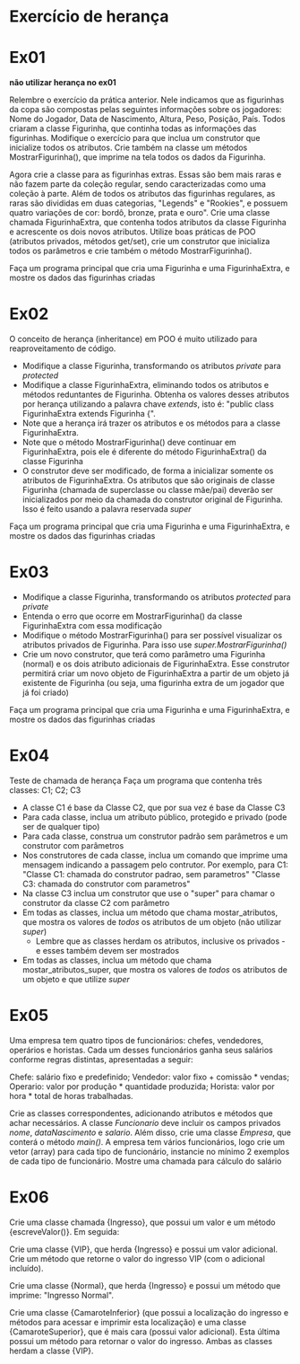 # Exercício de herança

# Ex01 

**não utilizar herança no ex01**

Relembre o exercício da prática anterior. Nele indicamos que as figurinhas da copa são compostas pelas seguintes informações sobre os jogadores: Nome do Jogador, Data de Nascimento, Altura, Peso, Posição, País. Todos criaram a classe Figurinha, que continha todas as informações das figurinhas. Modifique o exercício para que inclua um construtor que inicialize todos os atributos. Crie também na classe um métodos MostrarFigurinha(), que imprime na tela todos os dados da Figurinha.

Agora crie a classe para as figurinhas extras. Essas são bem mais raras e não fazem parte da coleção regular, sendo caracterizadas como uma coleção à parte. Além de todos os atributos das figurinhas regulares, as raras são divididas em duas categorias, "Legends" e "Rookies", e possuem quatro variações de cor: bordô, bronze, prata e ouro". Crie uma classe chamada FigurinhaExtra, que contenha todos atributos da classe Figurinha e acrescente os dois novos atributos. Utilize boas práticas de POO (atributos privados, métodos get/set), crie um construtor que inicializa todos os parâmetros e crie também o método MostrarFigurinha().

Faça um programa principal que cria uma Figurinha e uma FigurinhaExtra, e mostre os dados das figurinhas criadas

# Ex02
O conceito de herança (inheritance) em POO é muito utilizado para reaproveitamento de código.

- Modifique a classe Figurinha, transformando os atributos *private* para *protected*
- Modifique a classe FigurinhaExtra, eliminando todos os atributos e métodos reduntantes de Figurinha. Obtenha os valores desses atributos por herança utilizando a palavra chave *extends*, isto é: "public class FigurinhaExtra extends Figurinha {".
- Note que a herança irá trazer os atributos e os métodos para a classe FigurinhaExtra.
- Note que o método MostrarFigurinha() deve continuar em FigurinhaExtra, pois ele é diferente do método FigurinhaExtra() da classe Figurinha
- O construtor deve ser modificado, de forma a inicializar somente os atributos de FigurinhaExtra. Os atributos que são originais de classe Figurinha (chamada de superclasse ou classe mãe/pai) deverão ser inicializados por meio da chamada do construtor original de Figurinha. Isso é feito usando a palavra reservada *super*

Faça um programa principal que cria uma Figurinha e uma FigurinhaExtra, e mostre os dados das figurinhas criadas

# Ex03
- Modifique a classe Figurinha, transformando os atributos *protected* para *private*
- Entenda o erro que ocorre em MostrarFigurinha() da classe FigurinhaExtra com essa modificação
- Modifique o método MostrarFigurinha() para ser possível visualizar os atributos privados de Figurinha. Para isso use *super.MostrarFigurinha()*
- Crie um novo construtor, que terá como parâmetro uma Figurinha (normal) e os dois atributo adicionais de FigurinhaExtra. Esse construtor permitirá criar um novo objeto de FigurinhaExtra a partir de um objeto já existente de Figurinha (ou seja, uma figurinha extra de um jogador que já foi criado)

Faça um programa principal que cria uma Figurinha e uma FigurinhaExtra, e mostre os dados das figurinhas criadas

# Ex04
Teste de chamada de herança
 Faça um programa que contenha três classes: C1; C2; C3

- A classe C1 é base da Classe C2, que por sua vez é base da Classe C3
- Para cada classe, inclua um atributo público, protegido e privado (pode ser de qualquer tipo)
- Para cada classe, construa um construtor padrão sem parâmetros e um construtor com parâmetros
- Nos construtores de cada classe, inclua um comando que imprime uma mensagem indicando a passagem pelo contrutor. Por exemplo, para C1:
  "Classe C1: chamada do construtor padrao, sem parametros"
  "Classe C3: chamada do construtor com parametros"
- Na classe C3 inclua um construtor que use o "super" para chamar o construtor da classe C2 com parâmetro
- Em todas as classes, inclua um método que chama mostar_atributos, que mostra os valores de *todos* os atributos de um objeto (não utilizar *super*)
    - Lembre que as classes herdam os atributos, inclusive os privados - e esses também devem ser mostrados 
- Em todas as classes, inclua um método que chama mostar_atributos_super, que mostra os valores de *todos* os atributos de um objeto e que utilize *super*

# Ex05
Uma empresa tem quatro tipos de funcionários: chefes, vendedores, operários e horistas. Cada um desses funcionários ganha seus salários conforme regras distintas, apresentadas a seguir: 

Chefe: salário fixo e predefinido;
Vendedor: valor fixo + comissão * vendas;
Operario: valor por produção * quantidade produzida;
Horista: valor por hora * total de horas trabalhadas.


Crie as classes correspondentes, adicionando atributos e métodos que achar necessários. A classe *Funcionario* deve incluir os campos privados *nome*, *dataNascimento* e *salario*. Além disso, crie uma classe *Empresa*, que conterá o método *main()*. A empresa tem vários funcionários, logo crie um vetor (array) para cada tipo de funcionário, instancie no mínimo 2 exemplos de cada tipo de funcionário. Mostre uma chamada para cálculo do salário

# Ex06
Crie uma classe chamada {Ingresso}, que possui um valor e um método {escreveValor()}. Em seguida:

Crie uma classe {VIP}, que herda {Ingresso} e possui um valor adicional. Crie um método que retorne o valor do ingresso VIP (com o adicional incluído).
	
Crie uma classe {Normal}, que herda {Ingresso} e possui um método que imprime: "Ingresso Normal".
	
Crie uma classe {CamaroteInferior} (que possui a localização do ingresso e métodos para acessar e imprimir esta localização) e uma classe {CamaroteSuperior}, que é mais cara (possui valor adicional). Esta última possui um método para retornar o valor do ingresso. Ambas as classes herdam a classe {VIP}.

